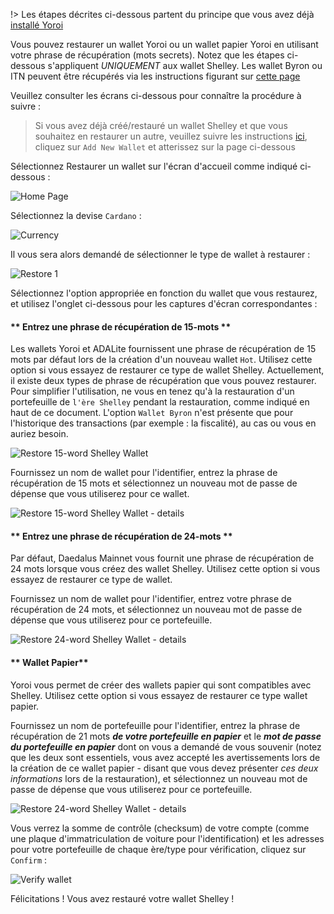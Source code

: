 
!> Les étapes décrites ci-dessous partent du principe que vous avez déjà [installé Yoroi](Wallets/Yoroi/install.md)

Vous pouvez restaurer un wallet Yoroi ou un wallet papier Yoroi en utilisant votre phrase de récupération (mots secrets). Notez que les étapes ci-dessous s'appliquent *UNIQUEMENT* aux wallet Shelley. Les wallet Byron ou ITN peuvent être récupérés via les instructions figurant sur [cette page](Wallets/Yoroi/transfer.md)

Veuillez consulter les écrans ci-dessous pour connaître la procédure à suivre :

> Si vous avez déjà créé/restauré un wallet Shelley et que vous souhaitez en restaurer un autre, veuillez suivre les instructions [ici](Wallets/Yoroi/create.md#adding-or-switching-between-wallets), cliquez sur `Add New Wallet` et atterissez sur la page ci-dessous

Sélectionnez Restaurer un wallet sur l'écran d'accueil comme indiqué ci-dessous :

![Home Page](https://raw.githubusercontent.com/cardano-community/support-faq/images/docs/images/yoroi-home.jpg ':size=50%')

Sélectionnez la devise `Cardano` :

![Currency](https://raw.githubusercontent.com/cardano-community/support-faq/images/docs/images/yoroi-select-currency.jpg ':size=30%')

Il vous sera alors demandé de sélectionner le type de wallet à restaurer :

![Restore 1](https://raw.githubusercontent.com/cardano-community/support-faq/images/docs/images/yoroi-restore-wallet-1.jpg ':size=30%')

Sélectionnez l'option appropriée en fonction du wallet que vous restaurez, et utilisez l'onglet ci-dessous pour les captures d'écran correspondantes :

<!-- tabs:start -->

#### ** Entrez une phrase de récupération de 15-mots **

Les wallets Yoroi et ADALite fournissent une phrase de récupération de 15 mots par défaut lors de la création d'un nouveau wallet `Hot`. Utilisez cette option si vous essayez de restaurer ce type de wallet Shelley. 
Actuellement, il existe deux types de phrase de récupération que vous pouvez restaurer. Pour simplifier l'utilisation, ne vous en tenez qu'à la restauration d'un portefeuille de `l'ère Shelley` pendant la restauration, comme indiqué en haut de ce document. L'option `Wallet Byron` n'est présente que pour l'historique des transactions (par exemple : la fiscalité), au cas ou vous en auriez besoin.

![Restore 15-word Shelley Wallet](https://raw.githubusercontent.com/cardano-community/support-faq/images/docs/images/yoroi-restore-wallet-15-type.jpg ':size=30%')

Fournissez un nom de wallet pour l'identifier, entrez la phrase de récupération de 15 mots et sélectionnez un nouveau mot de passe de dépense que vous utiliserez pour ce wallet.

![Restore 15-word Shelley Wallet - details](https://raw.githubusercontent.com/cardano-community/support-faq/images/docs/images/yoroi-restore-wallet-15-mnemonics.jpg ':size=30%')

#### ** Entrez une phrase de récupération de 24-mots **

Par défaut, Daedalus Mainnet vous fournit une phrase de récupération de 24 mots lorsque vous créez des wallet Shelley. Utilisez cette option si vous essayez de restaurer ce type de wallet.

Fournissez un nom de wallet pour l'identifier, entrez votre phrase de récupération de 24 mots, et sélectionnez un nouveau mot de passe de dépense que vous utiliserez pour ce portefeuille.

![Restore 24-word Shelley Wallet - details](https://raw.githubusercontent.com/cardano-community/support-faq/images/docs/images/yoroi-restore-wallet-15-mnemonics.jpg ':size=30%')

#### ** Wallet Papier**

Yoroi vous permet de créer des wallets papier qui sont compatibles avec Shelley. Utilisez cette option si vous essayez de restaurer ce type wallet papier.

Fournissez un nom de portefeuille pour l'identifier, entrez la phrase de récupération de 21 mots ***de votre portefeuille en papier*** et le ***mot de passe du portefeuille en papier*** dont on vous a demandé de vous souvenir (notez que les deux sont essentiels, vous avez accepté les avertissements lors de la création de ce wallet papier - disant que vous devez présenter *ces deux informations* lors de la restauration), et sélectionnez un nouveau mot de passe de dépense que vous utiliserez pour ce portefeuille.

![Restore 24-word Shelley Wallet - details](https://raw.githubusercontent.com/cardano-community/support-faq/images/docs/images/yoroi-restore-paper-wallet.jpg ':size=30%')

<!-- tabs:end -->

Vous verrez la somme de contrôle (checksum) de votre compte (comme une plaque d'immatriculation de voiture pour l'identification) et les adresses pour votre portefeuille de chaque ère/type pour vérification, cliquez sur `Confirm` :

![Verify wallet](https://raw.githubusercontent.com/cardano-community/support-faq/images/docs/images/yoroi-restore-verify.jpg ':size=40%')

Félicitations ! Vous avez restauré votre wallet Shelley !
